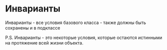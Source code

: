 # Инварианты
Инварианты - все условия базового класса - также должны быть сохранены и в подклассе

P.S. Инварианты - это некоторые условия, которые остаются истинными на протяжение всей жизни объекта.